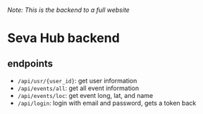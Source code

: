 ###### *Note: This is the backend to a full website*

# Seva Hub backend

## endpoints

- `/api/usr/{user_id}`: get user information
- `/api/events/all`: get all event information
- `/api/events/loc`: get event long, lat, and name
- `/api/login`: login with email and password, gets a token back